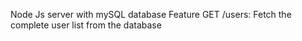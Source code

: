 Node Js server with mySQL database 
Feature 
GET /users: Fetch the complete user list from the database
